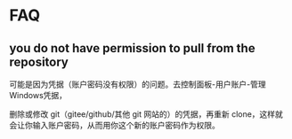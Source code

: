 # FAQ

## you do not have permission to pull from the repository

可能是因为凭据（账户密码没有权限）的问题。去控制面板-用户账户-管理Windows凭据，

删除或修改 git（gitee/github/其他 git 网站的）的凭据，再重新 clone，这样就会让你输入账户密码，从而用你这个新的账户密码作为权限。